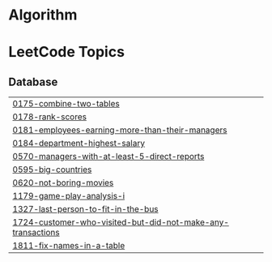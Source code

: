 # Algorithm
<!---LeetCode Topics Start-->
# LeetCode Topics
## Database
|  |
| ------- |
| [0175-combine-two-tables](https://github.com/iammkyung/Algorithm/tree/master/0175-combine-two-tables) |
| [0178-rank-scores](https://github.com/iammkyung/Algorithm/tree/master/0178-rank-scores) |
| [0181-employees-earning-more-than-their-managers](https://github.com/iammkyung/Algorithm/tree/master/0181-employees-earning-more-than-their-managers) |
| [0184-department-highest-salary](https://github.com/iammkyung/Algorithm/tree/master/0184-department-highest-salary) |
| [0570-managers-with-at-least-5-direct-reports](https://github.com/iammkyung/Algorithm/tree/master/0570-managers-with-at-least-5-direct-reports) |
| [0595-big-countries](https://github.com/iammkyung/Algorithm/tree/master/0595-big-countries) |
| [0620-not-boring-movies](https://github.com/iammkyung/Algorithm/tree/master/0620-not-boring-movies) |
| [1179-game-play-analysis-i](https://github.com/iammkyung/Algorithm/tree/master/1179-game-play-analysis-i) |
| [1327-last-person-to-fit-in-the-bus](https://github.com/iammkyung/Algorithm/tree/master/1327-last-person-to-fit-in-the-bus) |
| [1724-customer-who-visited-but-did-not-make-any-transactions](https://github.com/iammkyung/Algorithm/tree/master/1724-customer-who-visited-but-did-not-make-any-transactions) |
| [1811-fix-names-in-a-table](https://github.com/iammkyung/Algorithm/tree/master/1811-fix-names-in-a-table) |
<!---LeetCode Topics End-->
